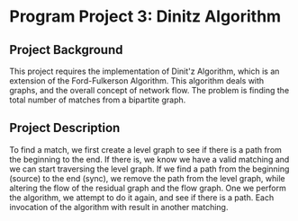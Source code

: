 # Program Project 3: Dinitz Algorithm

## Project Background

This project requires the implementation of Dinit'z Algorithm, which is an extension of the Ford-Fulkerson Algorithm. This algorithm deals
with graphs, and the overall concept of network flow. The problem is finding the total number of matches from a bipartite graph. 

## Project Description

To find a match, we first create a level graph to see if there is a path from the beginning to the end. If there is, we know we have a valid matching
and we can start traversing the level graph. If we find a path from the beginning (source) to the end (sync), we remove the path from the level graph,
while altering the flow of the residual graph and the flow graph. One we perform the algorithm, we attempt to do it again, and see if there is a path.
Each invocation of the algorithm with result in another matching.
